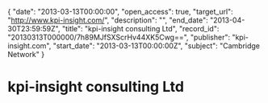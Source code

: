 {
  "date": "2013-03-13T00:00:00", 
  "open_access": true, 
  "target_url": "http://www.kpi-insight.com/", 
  "description": "", 
  "end_date": "2013-04-30T23:59:59Z", 
  "title": "kpi-insight consulting Ltd", 
  "record_id": "20130313T000000/7h89MJfSXScrHv44XK5Cwg==", 
  "publisher": "kpi-insight.com", 
  "start_date": "2013-03-13T00:00:00Z", 
  "subject": "Cambridge Network"
}

# kpi-insight consulting Ltd

